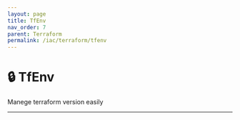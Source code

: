 ```yaml
---
layout: page
title: TfEnv
nav_order: 7
parent: Terraform
permalink: /iac/terraform/tfenv
---
```


# 🔒 TfEnv

Manege terraform version easily

---
